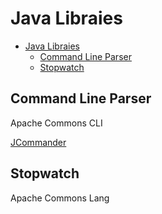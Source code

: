 # Java Libraies

- [Java Libraies](#java-libraies)
  - [Command Line Parser](#command-line-parser)
  - [Stopwatch](#stopwatch)

## Command Line Parser

Apache Commons CLI

[JCommander](http://jcommander.org/)

## Stopwatch

Apache Commons Lang

















